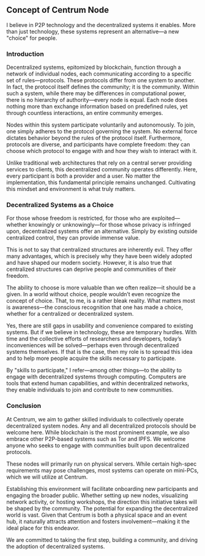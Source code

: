 ## Concept of Centrum Node

I believe in P2P technology and the decentralized systems it enables. More than just technology, these systems represent an alternative—a new "choice" for people.

### Introduction

Decentralized systems, epitomized by blockchain, function through a network of individual nodes, each communicating according to a specific set of rules—protocols. These protocols differ from one system to another. In fact, the protocol itself defines the community; it is the community. Within such a system, while there may be differences in computational power, there is no hierarchy of authority—every node is equal. Each node does nothing more than exchange information based on predefined rules, yet through countless interactions, an entire community emerges.

Nodes within this system participate voluntarily and autonomously. To join, one simply adheres to the protocol governing the system. No external force dictates behavior beyond the rules of the protocol itself. Furthermore, protocols are diverse, and participants have complete freedom: they can choose which protocol to engage with and how they wish to interact with it.

Unlike traditional web architectures that rely on a central server providing services to clients, this decentralized community operates differently. Here, every participant is both a provider and a user. No matter the implementation, this fundamental principle remains unchanged. Cultivating this mindset and environment is what truly matters.

### Decentralized Systems as a Choice

For those whose freedom is restricted, for those who are exploited—whether knowingly or unknowingly—for those whose privacy is infringed upon, decentralized systems offer an alternative. Simply by existing outside centralized control, they can provide immense value.

This is not to say that centralized structures are inherently evil. They offer many advantages, which is precisely why they have been widely adopted and have shaped our modern society. However, it is also true that centralized structures can deprive people and communities of their freedom.

The ability to choose is more valuable than we often realize—it should be a given. In a world without choice, people wouldn’t even recognize the concept of choice. That, to me, is a rather bleak reality. What matters most is awareness—the conscious recognition that one has made a choice, whether for a centralized or decentralized system.

Yes, there are still gaps in usability and convenience compared to existing systems. But if we believe in technology, these are temporary hurdles. With time and the collective efforts of researchers and developers, today’s inconveniences will be solved—perhaps even through decentralized systems themselves. If that is the case, then my role is to spread this idea and to help more people acquire the skills necessary to participate.

By "skills to participate," I refer—among other things—to the ability to engage with decentralized systems through computing. Computers are tools that extend human capabilities, and within decentralized networks, they enable individuals to join and contribute to new communities.

### Conclusion

At Centrum, we aim to gather skilled individuals to collectively operate decentralized system nodes. Any and all decentralized protocols should be welcome here. While blockchain is the most prominent example, we also embrace other P2P-based systems such as Tor and IPFS. We welcome anyone who seeks to engage with communities built upon decentralized protocols.

These nodes will primarily run on physical servers. While certain high-spec requirements may pose challenges, most systems can operate on mini-PCs, which we will utilize at Centrum.

Establishing this environment will facilitate onboarding new participants and engaging the broader public. Whether setting up new nodes, visualizing network activity, or hosting workshops, the direction this initiative takes will be shaped by the community. The potential for expanding the decentralized world is vast. Given that Centrum is both a physical space and an event hub, it naturally attracts attention and fosters involvement—making it the ideal place for this endeavor.

We are committed to taking the first step, building a community, and driving the adoption of decentralized systems.
